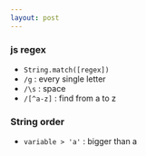 ```yaml
---
layout: post
---
```

### js regex
- `String.match([regex])`
- `/g` : every single letter
- `/\s` : space
- `/[^a-z]` : find from a to z

### String order
- `variable > 'a'` : bigger than a
